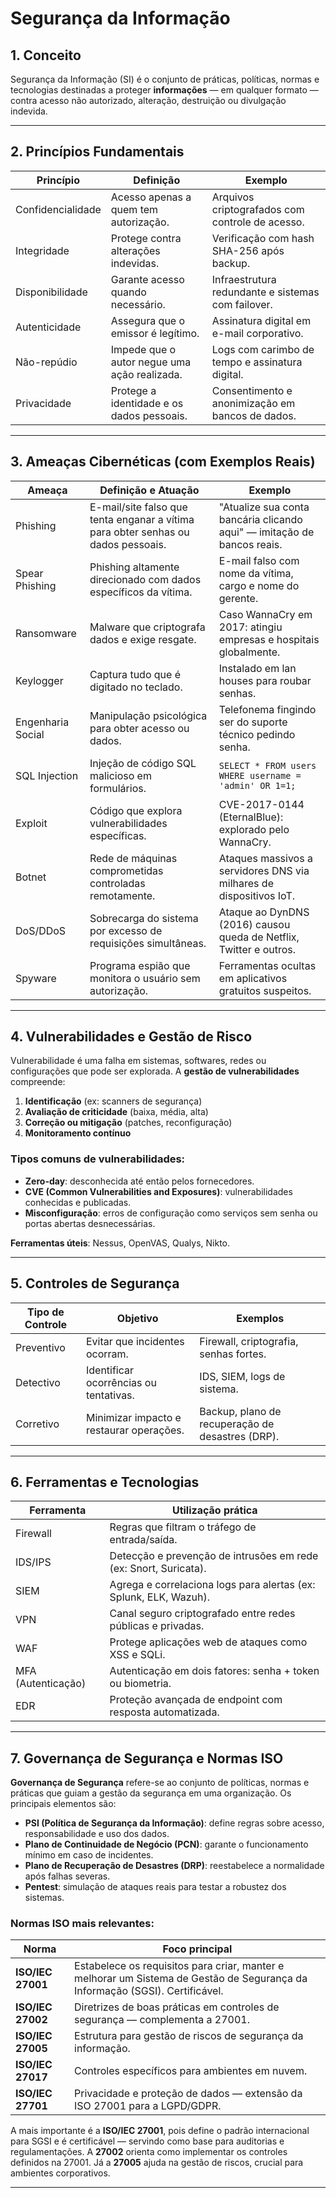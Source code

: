 # Segurança da Informação

## 1. Conceito

Segurança da Informação (SI) é o conjunto de práticas, políticas, normas e tecnologias destinadas a proteger **informações** — em qualquer formato — contra acesso não autorizado, alteração, destruição ou divulgação indevida.

---

## 2. Princípios Fundamentais

| Princípio         | Definição                                    | Exemplo                                            |
| ----------------- | -------------------------------------------- | -------------------------------------------------- |
| Confidencialidade | Acesso apenas a quem tem autorização.        | Arquivos criptografados com controle de acesso.    |
| Integridade       | Protege contra alterações indevidas.         | Verificação com hash SHA-256 após backup.          |
| Disponibilidade   | Garante acesso quando necessário.            | Infraestrutura redundante e sistemas com failover. |
| Autenticidade     | Assegura que o emissor é legítimo.           | Assinatura digital em e-mail corporativo.          |
| Não-repúdio       | Impede que o autor negue uma ação realizada. | Logs com carimbo de tempo e assinatura digital.    |
| Privacidade       | Protege a identidade e os dados pessoais.    | Consentimento e anonimização em bancos de dados.   |

---

## 3. Ameaças Cibernéticas (com Exemplos Reais)

| Ameaça            | Definição e Atuação                                                               | Exemplo                                                                 |
| ----------------- | --------------------------------------------------------------------------------- | ----------------------------------------------------------------------- |
| Phishing          | E-mail/site falso que tenta enganar a vítima para obter senhas ou dados pessoais. | "Atualize sua conta bancária clicando aqui" — imitação de bancos reais. |
| Spear Phishing    | Phishing altamente direcionado com dados específicos da vítima.                   | E-mail falso com nome da vítima, cargo e nome do gerente.               |
| Ransomware        | Malware que criptografa dados e exige resgate.                                    | Caso WannaCry em 2017: atingiu empresas e hospitais globalmente.        |
| Keylogger         | Captura tudo que é digitado no teclado.                                           | Instalado em lan houses para roubar senhas.                             |
| Engenharia Social | Manipulação psicológica para obter acesso ou dados.                               | Telefonema fingindo ser do suporte técnico pedindo senha.               |
| SQL Injection     | Injeção de código SQL malicioso em formulários.                                   | `SELECT * FROM users WHERE username = 'admin' OR 1=1;`                  |
| Exploit           | Código que explora vulnerabilidades específicas.                                  | CVE-2017-0144 (EternalBlue): explorado pelo WannaCry.                   |
| Botnet            | Rede de máquinas comprometidas controladas remotamente.                           | Ataques massivos a servidores DNS via milhares de dispositivos IoT.     |
| DoS/DDoS          | Sobrecarga do sistema por excesso de requisições simultâneas.                     | Ataque ao DynDNS (2016) causou queda de Netflix, Twitter e outros.      |
| Spyware           | Programa espião que monitora o usuário sem autorização.                           | Ferramentas ocultas em aplicativos gratuitos suspeitos.                 |

---

## 4. Vulnerabilidades e Gestão de Risco

Vulnerabilidade é uma falha em sistemas, softwares, redes ou configurações que pode ser explorada. A **gestão de vulnerabilidades** compreende:

1. **Identificação** (ex: scanners de segurança)
2. **Avaliação de criticidade** (baixa, média, alta)
3. **Correção ou mitigação** (patches, reconfiguração)
4. **Monitoramento contínuo**

### Tipos comuns de vulnerabilidades:

* **Zero-day**: desconhecida até então pelos fornecedores.
* **CVE (Common Vulnerabilities and Exposures)**: vulnerabilidades conhecidas e publicadas.
* **Misconfiguração**: erros de configuração como serviços sem senha ou portas abertas desnecessárias.

**Ferramentas úteis**: Nessus, OpenVAS, Qualys, Nikto.

---

## 5. Controles de Segurança

| Tipo de Controle | Objetivo                                 | Exemplos                                         |
| ---------------- | ---------------------------------------- | ------------------------------------------------ |
| Preventivo       | Evitar que incidentes ocorram.           | Firewall, criptografia, senhas fortes.           |
| Detectivo        | Identificar ocorrências ou tentativas.   | IDS, SIEM, logs de sistema.                      |
| Corretivo        | Minimizar impacto e restaurar operações. | Backup, plano de recuperação de desastres (DRP). |

---

## 6. Ferramentas e Tecnologias

| Ferramenta         | Utilização prática                                                |
| ------------------ | ----------------------------------------------------------------- |
| Firewall           | Regras que filtram o tráfego de entrada/saída.                    |
| IDS/IPS            | Detecção e prevenção de intrusões em rede (ex: Snort, Suricata).  |
| SIEM               | Agrega e correlaciona logs para alertas (ex: Splunk, ELK, Wazuh). |
| VPN                | Canal seguro criptografado entre redes públicas e privadas.       |
| WAF                | Protege aplicações web de ataques como XSS e SQLi.                |
| MFA (Autenticação) | Autenticação em dois fatores: senha + token ou biometria.         |
| EDR                | Proteção avançada de endpoint com resposta automatizada.          |

---

## 7. Governança de Segurança e Normas ISO

**Governança de Segurança** refere-se ao conjunto de políticas, normas e práticas que guiam a gestão da segurança em uma organização. Os principais elementos são:

* **PSI (Política de Segurança da Informação)**: define regras sobre acesso, responsabilidade e uso dos dados.
* **Plano de Continuidade de Negócio (PCN)**: garante o funcionamento mínimo em caso de incidentes.
* **Plano de Recuperação de Desastres (DRP)**: reestabelece a normalidade após falhas severas.
* **Pentest**: simulação de ataques reais para testar a robustez dos sistemas.

### Normas ISO mais relevantes:

| Norma             | Foco principal                                                                                                               |
| ----------------- | ---------------------------------------------------------------------------------------------------------------------------- |
| **ISO/IEC 27001** | Estabelece os requisitos para criar, manter e melhorar um Sistema de Gestão de Segurança da Informação (SGSI). Certificável. |
| **ISO/IEC 27002** | Diretrizes de boas práticas em controles de segurança — complementa a 27001.                                                 |
| **ISO/IEC 27005** | Estrutura para gestão de riscos de segurança da informação.                                                                  |
| **ISO/IEC 27017** | Controles específicos para ambientes em nuvem.                                                                               |
| **ISO/IEC 27701** | Privacidade e proteção de dados — extensão da ISO 27001 para a LGPD/GDPR.                                                    |

A mais importante é a **ISO/IEC 27001**, pois define o padrão internacional para SGSI e é certificável — servindo como base para auditorias e regulamentações. A **27002** orienta como implementar os controles definidos na 27001. Já a **27005** ajuda na gestão de riscos, crucial para ambientes corporativos.

---
